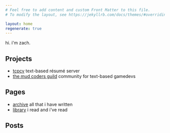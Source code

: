 ```yaml
---
# Feel free to add content and custom Front Matter to this file.
# To modify the layout, see https://jekyllrb.com/docs/themes/#overriding-theme-defaults

layout: home
regenerate: true
---
```


hi. i'm zach.

## Projects

* [tcpcv](https://github.com/zachflower/tcpcv) text-based résumé server
* [the mud coders guild](http://mudcoders.com) community for text-based gamedevs

## Pages

* [archive](/archive.html) all that i have written
* [library](/library.html) i read and i've read

## Posts